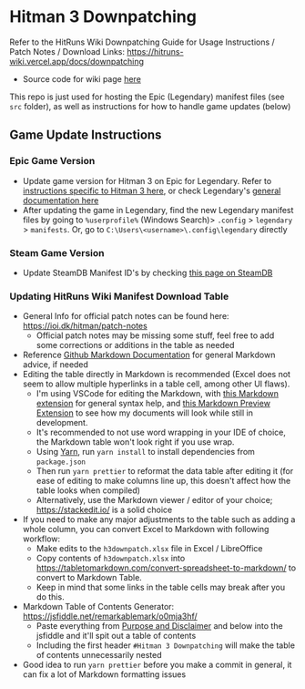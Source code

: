# Hitman 3 Downpatching

Refer to the HitRuns Wiki Downpatching Guide for Usage Instructions / Patch Notes / Download Links: https://hitruns-wiki.vercel.app/docs/downpatching

- Source code for wiki page [here](https://github.com/solderq35/hitruns-wiki/blob/master/website/docs/downpatching.md)

This repo is just used for hosting the Epic (Legendary) manifest files (see `src` folder), as well as instructions for how to handle game updates (below)

## Game Update Instructions

### Epic Game Version

- Update game version for Hitman 3 on Epic for Legendary. Refer to [instructions specific to Hitman 3 here](https://github.com/solderq35/hitman-tech-tips/blob/main/misc/h3legendary.md#updating-hitman-3), or check Legendary's [general documentation here](https://github.com/derrod/legendary/blob/master/README.md)
- After updating the game in Legendary, find the new Legendary manifest files by going to `%userprofile%` (Windows Search)> `.config` > `legendary` > `manifests`. Or, go to `C:\Users\<username>\.config\legendary` directly

### Steam Game Version

- Update SteamDB Manifest ID's by checking [this page on SteamDB](https://steamdb.info/depot/1659041/manifests/)

### Updating HitRuns Wiki Manifest Download Table

- General Info for official patch notes can be found here: https://ioi.dk/hitman/patch-notes
  - Official patch notes may be missing some stuff, feel free to add some corrections or additions in the table as needed
- Reference [Github Markdown Documentation](https://docs.github.com/en/get-started/writing-on-github/getting-started-with-writing-and-formatting-on-github/basic-writing-and-formatting-syntax) for general Markdown advice, if needed
- Editing the table directly in Markdown is recommended (Excel does not seem to allow multiple hyperlinks in a table cell, among other UI flaws).
  - I'm using VSCode for editing the Markdown, with [this Markdown extension](https://marketplace.visualstudio.com/items?itemName=starkwang.markdown) for general syntax help, and [this Markdown Preview Extension](https://marketplace.visualstudio.com/items?itemName=shd101wyy.markdown-preview-enhanced) to see how my documents will look while still in development.
  - It's recommended to not use word wrapping in your IDE of choice, the Markdown table won't look right if you use wrap.
  - Using [Yarn](https://classic.yarnpkg.com/lang/en/docs/install/#windows-stable), run `yarn install` to install dependencies from `package.json`
  - Then run `yarn prettier` to reformat the data table after editing it (for ease of editing to make columns line up, this doesn't affect how the table looks when compiled)
  - Alternatively, use the Markdown viewer / editor of your choice; https://stackedit.io/ is a solid choice
- If you need to make any major adjustments to the table such as adding a whole column, you can convert Excel to Markdown with following workflow:
  - Make edits to the `h3downpatch.xlsx` file in Excel / LibreOffice
  - Copy contents of `h3downpatch.xlsx` into https://tabletomarkdown.com/convert-spreadsheet-to-markdown/ to convert to Markdown Table.
  - Keep in mind that some links in the table cells may break after you do this.
- Markdown Table of Contents Generator: https://jsfiddle.net/remarkablemark/o0mja3hf/
  - Paste everything from [Purpose and Disclaimer](#purpose-and-disclaimer) and below into the jsfiddle and it'll spit out a table of contents
  - Including the first header `#Hitman 3 Downpatching` will make the table of contents unnecessarily nested
- Good idea to run `yarn prettier` before you make a commit in general, it can fix a lot of Markdown formatting issues

